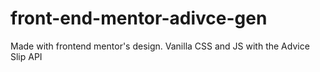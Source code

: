 # front-end-mentor-adivce-gen
Made with frontend mentor's design.
Vanilla CSS and JS with the Advice Slip API
